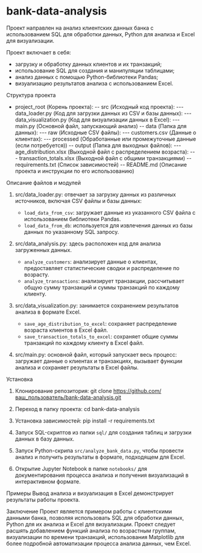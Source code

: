 # bank-data-analysis
Проект направлен на анализ клиентских данных банка с использованием SQL для обработки данных, Python для анализа и Excel для визуализации.

Проект включает в себя:

- загрузку и обработку данных клиентов и их транзакций;
- использование SQL для создания и манипуляции таблицами;
- анализ данных с помощью Python-библиотеки Pandas;
- визуализацию результатов анализа с использованием Excel.

Структура проекта

- project_root (Корень проекта):
-- src  (Исходный код проекта):
--- data_loader.py (Код для загрузки данных из CSV и базы данных):
--- data_visualization.py (Код для визуализации данных в Excel):
--- main.py (Основной файл, запускающий анализ)
-- data (Папка для данных):
--- raw (Исходные CSV файлы):
--- customers.csv (Данные о клиентах):
--- processed (Обработанные или промежуточные данные (если потребуется))
-- output (Папка для выходных файлов):
--- age_distribution.xlsx (Выходной файл с распределением возраста):
--- transaction_totals.xlsx (Выходной файл с общими транзакциями)
-- requirements.txt (Список зависимостей)
-- README.md (Описание проекта и инструкции по его использованию)

Описание файлов и модулей

1. src/data_loader.py:
   отвечает за загрузку данных из различных источников, включая CSV файлы и базы данных:
   - `load_data_from_csv`: загружает данные из указанного CSV файла с использованием библиотеки Pandas.
   - `load_data_from_db`: используется для извлечения данных из базы данных по указанному SQL запросу.

2. src/data_analysis.py:
   здесь расположен код для анализа загруженных данных.
   - `analyze_customers`: анализирует данные о клиентах, предоставляет статистические сводки и распределение по возрасту.
   - `analyze_transactions`: анализирует транзакции, рассчитывает общую сумму транзакций и суммы транзакций по каждому клиенту.

3. src/data_visualization.py:
   занимается сохранением результатов анализа в формате Excel.
   - `save_age_distribution_to_excel`: сохраняет распределение возраста клиентов в Excel файл.
   - `save_transaction_totals_to_excel`: сохраняет общие суммы транзакций по каждому клиенту в Excel файл.

4. src/main.py:
   основной файл, который запускает весь процесс: загружает данные о клиентах и транзакциях, вызывает функции анализа и сохраняет результаты в Excel файлы.

Установка

1. Клонирование репозитория:
git clone https://github.com/ваш_пользователь/bank-data-analysis.git

2. Переход в папку проекта:
cd bank-data-analysis

3. Установка зависимостей:
pip install -r requirements.txt

1. Запуск SQL-скриптов из папки `sql/` для создания таблиц и загрузки данных в базу данных.
2. Запуск Python-скрипа `src/analyze_bank_data.py`, чтобы провести анализ и получить результаты в формате, подходящем для Excel.
3. Открытие Jupyter Notebook в папке `notebooks/` для документирования процесса анализа и получения визуализаций в интерактивном формате.

Примеры
Вывод анализа и визуализация в Excel демонстрирует результаты работы проекта.

Заключение
Проект является примером работы с клиентскими данными банка, позволяя использовать SQL для обработки данных, Python для их анализа и Excel для визуализации.
Проект следует расшять добавлением функций анализа по возрастным группам, визуализации по времени транзакций, использования Matplotlib для более подробной автоматизации процесса анализа данных, чем Excel.
